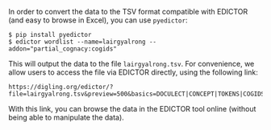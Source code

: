 In order to convert the data to the TSV format compatible with EDICTOR (and easy to browse in Excel), you can use `pyedictor`:

```
$ pip install pyedictor
$ edictor wordlist --name=lairgyalrong --addon="partial_cognacy:cogids"
```

This will output the data to the file `lairgyalrong.tsv`. For convenience, we allow users to access the file via EDICTOR directly, using the following link:

```
https://digling.org/edictor/?file=lairgyalrong.tsv&preview=500&basics=DOCULECT|CONCEPT|TOKENS|COGIDS&publish=true
```

With this link, you can browse the data in the EDICTOR tool online (without being able to manipulate the data).
